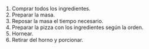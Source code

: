 1. Comprar todos los ingredientes.
2. Preparar la masa.
3. Reposar la masa el tiempo necesario.
4. Preparar la pizza con los ingredientes según la orden.
5. Hornear.
6. Retirar del horno y porcionar.
